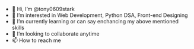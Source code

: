 - 👋 Hi, I’m @tony0609stark
- 👀 I’m interested in Web Development, Python DSA, Front-end Designing
- 🌱 I’m currently learning or can say enchancing my above mentioned skills
- 💞️ I’m looking to collaborate anytime
- 📫 How to reach me

<!---
tony0609stark/tony0609stark is a ✨ special ✨ repository because its `README.md` (this file) appears on your GitHub profile.
You can click the Preview link to take a look at your changes.
--->
